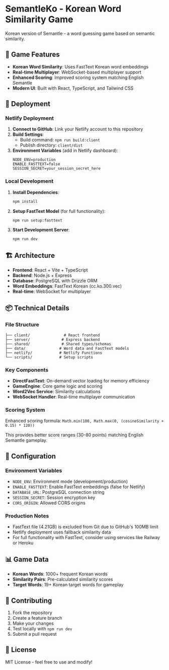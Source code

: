 # SemantleKo - Korean Word Similarity Game

Korean version of Semantle - a word guessing game based on semantic similarity.

## 🎯 Game Features

- **Korean Word Similarity**: Uses FastText Korean word embeddings
- **Real-time Multiplayer**: WebSocket-based multiplayer support
- **Enhanced Scoring**: Improved scoring system matching English Semantle
- **Modern UI**: Built with React, TypeScript, and Tailwind CSS

## 🚀 Deployment

### Netlify Deployment

1. **Connect to GitHub**: Link your Netlify account to this repository
2. **Build Settings**:
   - Build command: `npm run build:client`
   - Publish directory: `client/dist`
3. **Environment Variables** (add in Netlify dashboard):
   ```
   NODE_ENV=production
   ENABLE_FASTTEXT=false
   SESSION_SECRET=your_session_secret_here
   ```

### Local Development

1. **Install Dependencies**:

   ```bash
   npm install
   ```

2. **Setup FastText Model** (for full functionality):

   ```bash
   npm run setup:fasttext
   ```

3. **Start Development Server**:
   ```bash
   npm run dev
   ```

## 🏗️ Architecture

- **Frontend**: React + Vite + TypeScript
- **Backend**: Node.js + Express
- **Database**: PostgreSQL with Drizzle ORM
- **Word Embeddings**: FastText Korean (cc.ko.300.vec)
- **Real-time**: WebSocket for multiplayer

## 📦 Technical Details

### File Structure

```
├── client/               # React frontend
├── server/              # Express backend
├── shared/              # Shared types/schemas
├── data/               # Word data and FastText models
├── netlify/            # Netlify Functions
└── scripts/            # Setup scripts
```

### Key Components

- **DirectFastText**: On-demand vector loading for memory efficiency
- **GameEngine**: Core game logic and scoring
- **Word2Vec Service**: Similarity calculations
- **WebSocket Handler**: Real-time multiplayer communication

### Scoring System

Enhanced scoring formula: `Math.min(100, Math.max(0, (cosineSimilarity + 0.15) * 120))`

This provides better score ranges (30-80 points) matching English Semantle gameplay.

## 🔧 Configuration

### Environment Variables

- `NODE_ENV`: Environment mode (development/production)
- `ENABLE_FASTTEXT`: Enable FastText embeddings (false for Netlify)
- `DATABASE_URL`: PostgreSQL connection string
- `SESSION_SECRET`: Session encryption key
- `CORS_ORIGIN`: Allowed CORS origins

### Production Notes

- FastText file (4.21GB) is excluded from Git due to GitHub's 100MB limit
- Netlify deployment uses fallback similarity data
- For full functionality with FastText, consider using services like Railway or Heroku

## 📊 Game Data

- **Korean Words**: 1000+ frequent Korean words
- **Similarity Pairs**: Pre-calculated similarity scores
- **Target Words**: 19+ Korean target words for gameplay

## 🤝 Contributing

1. Fork the repository
2. Create a feature branch
3. Make your changes
4. Test locally with `npm run dev`
5. Submit a pull request

## 📝 License

MIT License - feel free to use and modify!

